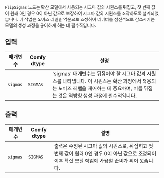 `FlipSigmas` 노드는 확산 모델에서 사용되는 시그마 값의 시퀀스를 뒤집고, 첫 번째 값이 원래 0인 경우 0이 아닌 값으로 보장하여 시그마 값의 시퀀스를 조작하도록 설계되었습니다. 이 작업은 노이즈 레벨을 역순으로 조정하여 데이터를 점진적으로 감소시키는 모델의 생성 과정을 용이하게 하는 데 필수적입니다.

## 입력

| 매개변수 | Comfy dtype | 설명 |
|-----------|-------------|-------------|
| `sigmas`  | `SIGMAS`    | 'sigmas' 매개변수는 뒤집어야 할 시그마 값의 시퀀스를 나타냅니다. 이 시퀀스는 확산 과정에서 적용되는 노이즈 레벨을 제어하는 데 중요하며, 이를 뒤집는 것은 역방향 생성 과정에 필수적입니다. |

## 출력

| 매개변수 | Comfy dtype | 설명 |
|-----------|-------------|-------------|
| `sigmas`  | `SIGMAS`    | 출력은 수정된 시그마 값의 시퀀스로, 뒤집히고 첫 번째 값이 원래 0인 경우 0이 아닌 값으로 조정되어 이후 확산 모델 작업에 사용할 준비가 되어 있습니다. |
